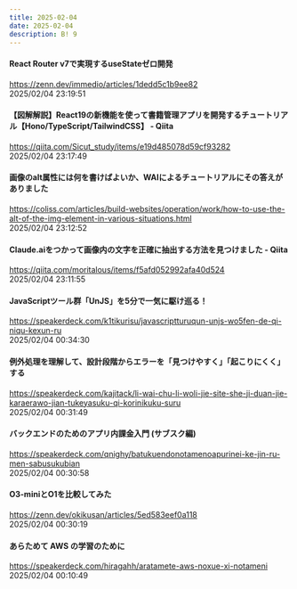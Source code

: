 ```yaml
---
title: 2025-02-04
date: 2025-02-04
description: B! 9
---
```


#### React Router v7で実現するuseStateゼロ開発
https://zenn.dev/immedio/articles/1dedd5c1b9ee82<br>
2025/02/04 23:19:51<br>


#### 【図解解説】React19の新機能を使って書籍管理アプリを開発するチュートリアル【Hono/TypeScript/TailwindCSS】 - Qiita
https://qiita.com/Sicut_study/items/e19d485078d59cf93282<br>
2025/02/04 23:17:49<br>


#### 画像のalt属性には何を書けばよいか、WAIによるチュートリアルにその答えがありました
https://coliss.com/articles/build-websites/operation/work/how-to-use-the-alt-of-the-img-element-in-various-situations.html<br>
2025/02/04 23:12:52<br>


#### Claude.aiをつかって画像内の文字を正確に抽出する方法を見つけました - Qiita
https://qiita.com/moritalous/items/f5afd052992afa40d524<br>
2025/02/04 23:11:55<br>


#### JavaScriptツール群「UnJS」を5分で一気に駆け巡る！
https://speakerdeck.com/k1tikurisu/javascriptturuqun-unjs-wo5fen-de-qi-niqu-kexun-ru<br>
2025/02/04 00:34:30<br>


#### 例外処理を理解して、設計段階からエラーを「見つけやすく」「起こりにくく」する
https://speakerdeck.com/kajitack/li-wai-chu-li-woli-jie-site-she-ji-duan-jie-karaerawo-jian-tukeyasuku-qi-korinikuku-suru<br>
2025/02/04 00:31:49<br>


#### バックエンドのためのアプリ内課金入門 (サブスク編)
https://speakerdeck.com/qnighy/batukuendonotamenoapurinei-ke-jin-ru-men-sabusukubian<br>
2025/02/04 00:30:58<br>


#### O3-miniとO1を比較してみた
https://zenn.dev/okikusan/articles/5ed583eef0a118<br>
2025/02/04 00:30:19<br>


#### あらためて AWS の学習のために
https://speakerdeck.com/hiragahh/aratamete-aws-noxue-xi-notameni<br>
2025/02/04 00:10:49<br>


